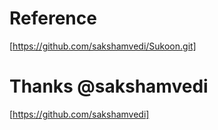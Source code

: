 # Reference 
[https://github.com/sakshamvedi/Sukoon.git]

# Thanks @sakshamvedi
[https://github.com/sakshamvedi] 